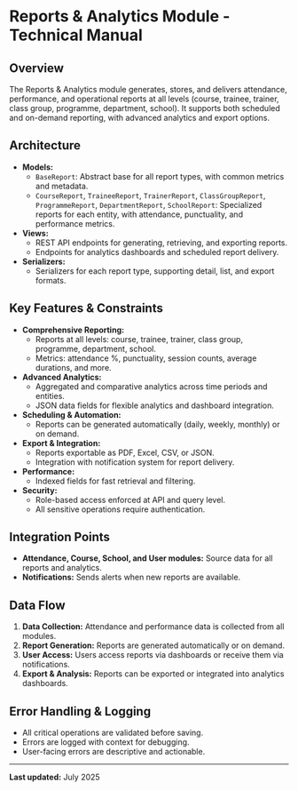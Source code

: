 # Reports & Analytics Module - Technical Manual

## Overview
The Reports & Analytics module generates, stores, and delivers attendance, performance, and operational reports at all levels (course, trainee, trainer, class group, programme, department, school). It supports both scheduled and on-demand reporting, with advanced analytics and export options.

## Architecture
- **Models:**
  - `BaseReport`: Abstract base for all report types, with common metrics and metadata.
  - `CourseReport`, `TraineeReport`, `TrainerReport`, `ClassGroupReport`, `ProgrammeReport`, `DepartmentReport`, `SchoolReport`: Specialized reports for each entity, with attendance, punctuality, and performance metrics.
- **Views:**
  - REST API endpoints for generating, retrieving, and exporting reports.
  - Endpoints for analytics dashboards and scheduled report delivery.
- **Serializers:**
  - Serializers for each report type, supporting detail, list, and export formats.

## Key Features & Constraints
- **Comprehensive Reporting:**
  - Reports at all levels: course, trainee, trainer, class group, programme, department, school.
  - Metrics: attendance %, punctuality, session counts, average durations, and more.
- **Advanced Analytics:**
  - Aggregated and comparative analytics across time periods and entities.
  - JSON data fields for flexible analytics and dashboard integration.
- **Scheduling & Automation:**
  - Reports can be generated automatically (daily, weekly, monthly) or on demand.
- **Export & Integration:**
  - Reports exportable as PDF, Excel, CSV, or JSON.
  - Integration with notification system for report delivery.
- **Performance:**
  - Indexed fields for fast retrieval and filtering.
- **Security:**
  - Role-based access enforced at API and query level.
  - All sensitive operations require authentication.

## Integration Points
- **Attendance, Course, School, and User modules:** Source data for all reports and analytics.
- **Notifications:** Sends alerts when new reports are available.

## Data Flow
1. **Data Collection:** Attendance and performance data is collected from all modules.
2. **Report Generation:** Reports are generated automatically or on demand.
3. **User Access:** Users access reports via dashboards or receive them via notifications.
4. **Export & Analysis:** Reports can be exported or integrated into analytics dashboards.

## Error Handling & Logging
- All critical operations are validated before saving.
- Errors are logged with context for debugging.
- User-facing errors are descriptive and actionable.

---
**Last updated:** July 2025
